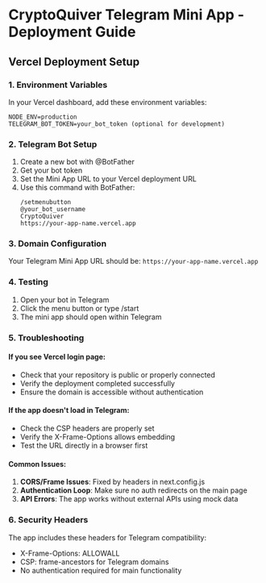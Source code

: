 # CryptoQuiver Telegram Mini App - Deployment Guide

## Vercel Deployment Setup

### 1. Environment Variables
In your Vercel dashboard, add these environment variables:

```
NODE_ENV=production
TELEGRAM_BOT_TOKEN=your_bot_token (optional for development)
```

### 2. Telegram Bot Setup
1. Create a new bot with @BotFather
2. Get your bot token
3. Set the Mini App URL to your Vercel deployment URL
4. Use this command with BotFather:
   ```
   /setmenubutton
   @your_bot_username
   CryptoQuiver
   https://your-app-name.vercel.app
   ```

### 3. Domain Configuration
Your Telegram Mini App URL should be:
`https://your-app-name.vercel.app`

### 4. Testing
1. Open your bot in Telegram
2. Click the menu button or type /start
3. The mini app should open within Telegram

### 5. Troubleshooting

#### If you see Vercel login page:
- Check that your repository is public or properly connected
- Verify the deployment completed successfully
- Ensure the domain is accessible without authentication

#### If the app doesn't load in Telegram:
- Check the CSP headers are properly set
- Verify the X-Frame-Options allows embedding
- Test the URL directly in a browser first

#### Common Issues:
1. **CORS/Frame Issues**: Fixed by headers in next.config.js
2. **Authentication Loop**: Make sure no auth redirects on the main page
3. **API Errors**: The app works without external APIs using mock data

### 6. Security Headers
The app includes these headers for Telegram compatibility:
- X-Frame-Options: ALLOWALL
- CSP: frame-ancestors for Telegram domains
- No authentication required for main functionality
